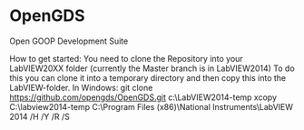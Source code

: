 OpenGDS
=======

Open GOOP Development Suite

How to get started:
You need to clone the Repository into your LabVIEW20XX folder (currently the Master branch is in LabVIEW2014)
To do this you can clone it into a temporary directory and then copy this into the LabVIEW-folder.
In Windows:
 git clone https://github.com/opengds/OpenGDS.git c:\LabVIEW2014-temp
 xcopy C:\labview2014-temp C:\Program Files (x86)\National Instruments\LabVIEW 2014 /H /Y /R /S

 

